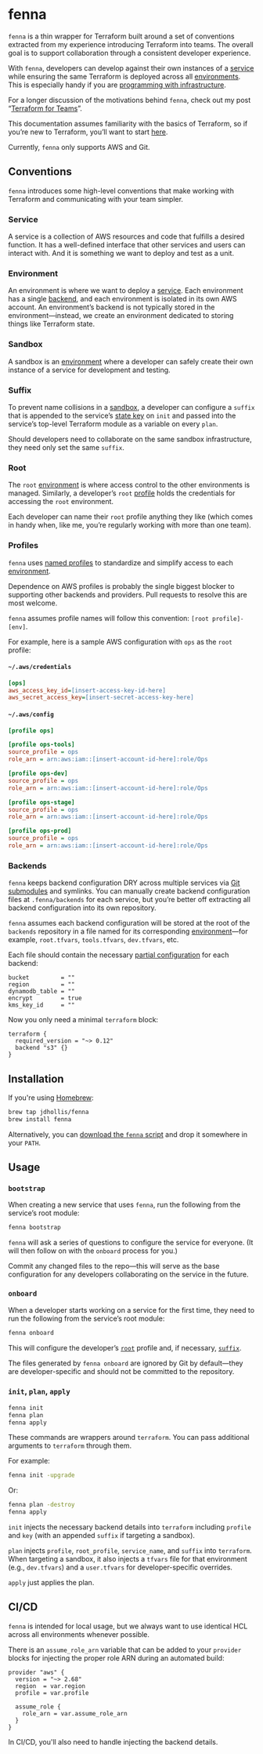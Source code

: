 # fenna

`fenna` is a thin wrapper for Terraform built around a set of conventions extracted from my experience introducing Terraform into teams. The overall goal is to support collaboration through a consistent developer experience.

With `fenna`, developers can develop against their own instances of a [service](#service) while ensuring the same Terraform is deployed across all [environments](#environments). This is especially handy if you are [programming with infrastructure](https://theconsultingcto.com/posts/continuous-delivery-with-terraform/#programming-with-infrastructure).

For a longer discussion of the motivations behind `fenna`, check out my post “[Terraform for Teams](https://theconsultingcto.com/posts/terraform-for-teams)”.

This documentation assumes familiarity with the basics of Terraform, so if you’re new to Terraform, you’ll want to start [here](https://learn.hashicorp.com/terraform).

Currently, `fenna` only supports AWS and Git.

## Conventions

`fenna` introduces some high-level conventions that make working with Terraform and communicating with your team simpler.

### Service

A service is a collection of AWS resources and code that fulfills a desired function. It has a well-defined interface that other services and users can interact with. And it is something we want to deploy and test as a unit.

### Environment

An environment is where we want to deploy a [service](#service). Each environment has a single [backend](https://www.terraform.io/docs/backends/config.html), and each environment is isolated in its own AWS account. An environment’s backend is not typically stored in the environment—instead, we create an environment dedicated to storing things like Terraform state.

### Sandbox

A sandbox is an [environment](#environment) where a developer can safely create their own instance of a service for development and testing.

### Suffix

To prevent name collisions in a [sandbox](#sandbox), a developer can configure a `suffix` that is appended to the service’s [state key](https://www.terraform.io/docs/backends/types/s3.html#key) on `init` and passed into the service’s top-level Terraform module as a variable on every `plan`.

Should developers need to collaborate on the same sandbox infrastructure, they need only set the same `suffix`.

### Root

The `root` [environment](#environment) is where access control to the other environments is managed. Similarly, a developer’s `root` [profile](#profiles) holds the credentials for accessing the `root` environment.

Each developer can name their `root` profile anything they like (which comes in handy when, like me, you’re regularly working with more than one team).

### Profiles

`fenna` uses [named profiles](https://docs.aws.amazon.com/cli/latest/userguide/cli-configure-profiles.html) to standardize and simplify access to each [environment](#environment).

Dependence on AWS profiles is probably the single biggest blocker to supporting other backends and providers. Pull requests to resolve this are most welcome.

`fenna` assumes profile names will follow this convention: `[root profile]-[env]`.

For example, here is a sample AWS configuration with `ops` as the `root` profile:

#### `~/.aws/credentials`

```ini
[ops]
aws_access_key_id=[insert-access-key-id-here]
aws_secret_access_key=[insert-secret-access-key-here]
```

#### `~/.aws/config`

```ini
[profile ops]

[profile ops-tools]
source_profile = ops
role_arn = arn:aws:iam::[insert-account-id-here]:role/Ops

[profile ops-dev]
source_profile = ops
role_arn = arn:aws:iam::[insert-account-id-here]:role/Ops

[profile ops-stage]
source_profile = ops
role_arn = arn:aws:iam::[insert-account-id-here]:role/Ops

[profile ops-prod]
source_profile = ops
role_arn = arn:aws:iam::[insert-account-id-here]:role/Ops
```

### Backends

`fenna` keeps backend configuration DRY across multiple services via [Git submodules](https://git-scm.com/book/en/v2/Git-Tools-Submodules) and symlinks. You can manually create backend configuration files at `.fenna/backends` for each service, but you’re better off extracting all backend configuration into its own repository.

`fenna` assumes each backend configuration will be stored at the root of the `backends` repository in a file named for its corresponding [environment](#environment)—for example, `root.tfvars`, `tools.tfvars`, `dev.tfvars`, etc.

Each file should contain the necessary [partial configuration](https://www.terraform.io/docs/backends/config.html#partial-configuration) for each backend:

```hcl
bucket         = ""
region         = ""
dynamodb_table = ""
encrypt        = true
kms_key_id     = ""
```

Now you only need a minimal `terraform` block:

```hcl
terraform {
  required_version = "~> 0.12"
  backend "s3" {}
}
```

## Installation

If you're using [Homebrew](https://brew.sh):

```bash
brew tap jdhollis/fenna
brew install fenna
```

Alternatively, you can [download the `fenna` script](https://raw.githubusercontent.com/jdhollis/fenna/master/fenna) and drop it somewhere in your `PATH`.

## Usage

### `bootstrap`

When creating a new service that uses `fenna`, run the following from the service’s root module:

```bash
fenna bootstrap
```

`fenna` will ask a series of questions to configure the service for everyone. (It will then follow on with the `onboard` process for you.)

Commit any changed files to the repo—this will serve as the base configuration for any developers collaborating on the service in the future.

### `onboard`

When a developer starts working on a service for the first time, they need to run the following from the service’s root module:

```bash
fenna onboard
```

This will configure the developer’s [`root`](#root) profile and, if necessary, [`suffix`](#suffix).

The files generated by `fenna onboard` are ignored by Git by default—they are developer-specific and should not be committed to the repository.

### `init`, `plan`, `apply`

```bash
fenna init
fenna plan
fenna apply
```

These commands are wrappers around `terraform`. You can pass additional arguments to `terraform` through them.

For example:

```bash
fenna init -upgrade
```

Or:

```bash
fenna plan -destroy
fenna apply
```

`init` injects the necessary backend details into `terraform` including `profile` and `key` (with an appended `suffix` if targeting a sandbox).

`plan` injects `profile`, `root_profile`, `service_name`, and `suffix` into `terraform`. When targeting a sandbox, it also injects a `tfvars` file for that environment (e.g., `dev.tfvars`) and a `user.tfvars` for developer-specific overrides.

`apply` just applies the plan.

## CI/CD

`fenna` is intended for local usage, but we always want to use identical HCL across all environments whenever possible.

There is an `assume_role_arn` variable that can be added to your `provider` blocks for injecting the proper role ARN during an automated build:

```hcl
provider "aws" {
  version = "~> 2.68"
  region  = var.region
  profile = var.profile

  assume_role {
    role_arn = var.assume_role_arn
  }
}
```

In CI/CD, you'll also need to handle injecting the backend details.
